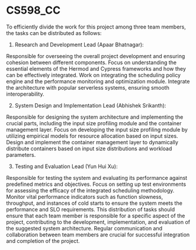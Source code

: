 # CS598_CC

To efficiently divide the work for this project among three team members, the tasks can be distributed as follows:

1. Research and Development Lead (Apaar Bhatnagar):

Responsible for overseeing the overall project development and ensuring cohesion between different components.
Focus on understanding the essential elements of the Hermod and Cypress frameworks and how they can be effectively integrated.
Work on integrating the scheduling policy engine and the performance monitoring and optimization module.
Integrate the architecture with popular serverless systems, ensuring smooth interoperability.


2. System Design and Implementation Lead (Abhishek Srikanth):

Responsible for designing the system architecture and implementing the crucial parts, including the input size profiling module and the container management layer.
Focus on developing the input size profiling module by utilizing empirical models for resource allocation based on input sizes.
Design and implement the container management layer to dynamically distribute containers based on input size distributions and workload parameters.

3. Testing and Evaluation Lead (Yun Hui Xu):

Responsible for testing the system and evaluating its performance against predefined metrics and objectives.
Focus on setting up test environments for assessing the efficacy of the integrated scheduling methodology.
Monitor vital performance indicators such as function slowness, throughput, and instances of cold starts to ensure the system meets the performance and SLO requirements.
This distribution of tasks should ensure that each team member is responsible for a specific aspect of the project, contributing to the development, implementation, and evaluation of the suggested system architecture. Regular communication and collaboration between team members are crucial for successful integration and completion of the project.




